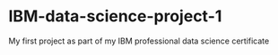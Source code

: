 # IBM-data-science-project-1
My first project as part of my IBM professional data science certificate
